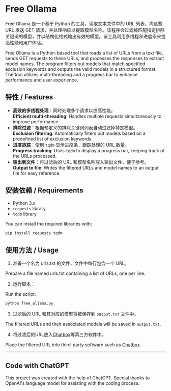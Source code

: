 # Free Ollama

Free Ollama 是一个基于 Python 的工具，读取文本文件中的 URL 列表，向这些 URL 发送 GET 请求，并处理响应以提取模型名称。该程序会过滤掉匹配指定排除关键词的模型，并以结构化格式输出有效的模型。该工具利用多线程和进度条来提高性能和用户体验。

Free Ollama is a Python-based tool that reads a list of URLs from a text file, sends GET requests to these URLs, and processes the responses to extract model names. The program filters out models that match specified exclusion keywords and outputs the valid models in a structured format. The tool utilizes multi-threading and a progress bar to enhance performance and user experience.

## 特性 / Features

- **高效的多线程处理**：同时处理多个请求以提高性能。  
  **Efficient multi-threading**: Handles multiple requests simultaneously to improve performance.
- **排除过滤**：根据预定义的排除关键词列表自动过滤掉特定模型。  
  **Exclusion filtering**: Automatically filters out models based on a predefined list of exclusion keywords.
- **进度追踪**：使用 `tqdm` 显示进度条，跟踪处理的 URL 数量。  
  **Progress tracking**: Uses `tqdm` to display a progress bar, keeping track of the URLs processed.
- **输出到文件**：将过滤后的 URL 和模型名称写入输出文件，便于参考。  
  **Output to file**: Writes the filtered URLs and model names to an output file for easy reference.

## 安装依赖 / Requirements

- Python 3.x  
- `requests` library  
- `tqdm` library

You can install the required libraries with:

```bash
pip install requests tqdm
```
## 使用方法 / Usage
 1. 准备一个名为 urls.txt 的文件，文件中每行包含一个 URL。

Prepare a file named urls.txt containing a list of URLs, one per line.

 2. 运行脚本：

Run the script:
```bash
python free_ollama.py
```
 3. 过滤后的 URL 和其对应的模型将被保存到 `output.txt` 文件中。

The filtered URLs and their associated models will be saved in `output.txt`.

 4. 将过滤后的URL放入[Chatbox](https://chatboxai.app/)等第三方软件中。
 
Place the filtered URL into third-party software such as [Chatbox](https://chatboxai.app/).

-----
## Code with ChatGPT
This project was created with the help of ChatGPT. Special thanks to OpenAI's language model for assisting with the coding process.

